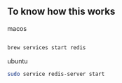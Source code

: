 ## To know how this works

macos
```bash

brew services start redis
```

ubuntu
```bash
sudo service redis-server start
```